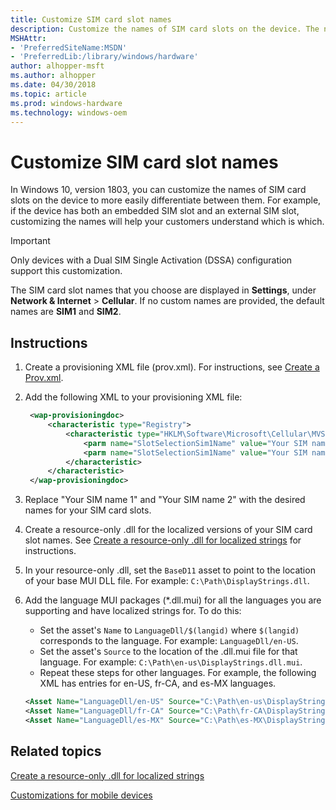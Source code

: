 ```yaml
---
title: Customize SIM card slot names
description: Customize the names of SIM card slots on the device. The names you choose are displayed in Settings.
MSHAttr:
- 'PreferredSiteName:MSDN'
- 'PreferredLib:/library/windows/hardware'
author: alhopper-msft
ms.author: alhopper
ms.date: 04/30/2018
ms.topic: article
ms.prod: windows-hardware
ms.technology: windows-oem
---
```

# Customize SIM card slot names

In Windows 10, version 1803, you can customize the names of SIM card slots on the device to more easily differentiate between them. For example, if the device has both an embedded SIM slot and an external SIM slot, customizing the names will help your customers understand which is which.

> [!Important]
> Only devices with a Dual SIM Single Activation (DSSA) configuration support this customization.

The SIM card slot names that you choose are displayed in **Settings**, under **Network & Internet** > **Cellular**. If no custom names are provided, the default names are **SIM1** and **SIM2**.

## Instructions

1. Create a provisioning XML file (prov.xml). For instructions, see [Create a Prov.xml](https://msdn.microsoft.com/en-us/library/dn499756.aspx).
1. Add the following XML to your provisioning XML file:

   ```XML
    <wap-provisioningdoc>
        <characteristic type="Registry">
            <characteristic type="HKLM\Software\Microsoft\Cellular\MVSettings\DeviceSpecific\CellUX">
                <parm name="SlotSelectionSim1Name" value="Your SIM name 1" datatype="string"/>
                <parm name="SlotSelectionSim1Name" value="Your SIM name 2" datatype="string"/>
            </characteristic>
        </characteristic>
    </wap-provisioningdoc>
   ```

1. Replace "Your SIM name 1" and "Your SIM name 2" with the desired names for your SIM card slots.
1. Create a resource-only .dll for the localized versions of your SIM card slot names. See [Create a resource-only .dll for localized strings](https://docs.microsoft.com/en-us/windows-hardware/customize/mobile/mcsf/create-a-resource-only-dll-for-localized-strings) for instructions.
1. In your resource-only .dll, set the `BaseD11` asset to point to the location of your base MUI DLL file. For example: `C:\Path\DisplayStrings.dll`.
1. Add the language MUI packages (*.dll.mui) for all the languages you are supporting and have localized strings for. To do this:
   * Set the asset's `Name` to `LanguageDll/$(langid)` where `$(langid)` corresponds to the language. For example: `LanguageDll/en-US`.
   * Set the asset's `Source` to the location of the .dll.mui file for that language. For example: `C:\Path\en-us\DisplayStrings.dll.mui`.
   * Repeat these steps for other languages. For example, the following XML has entries for en-US, fr-CA, and es-MX languages.

   ```XML
   <Asset Name="LanguageDll/en-US" Source="C:\Path\en-us\DisplayStrings.dll.mui" />
   <Asset Name="LanguageDll/fr-CA" Source="C:\Path\fr-CA\DisplayStrings.dll.mui" />
   <Asset Name="LanguageDll/es-MX" Source="C:\Path\es-MX\DisplayStrings.dll.mui" />
   ```

## Related topics

[Create a resource-only .dll for localized strings](https://docs.microsoft.com/en-us/windows-hardware/customize/mobile/mcsf/create-a-resource-only-dll-for-localized-strings)

[Customizations for mobile devices](https://docs.microsoft.com/en-us/windows-hardware/customize/mobile/windows-10-mobile-customizations-portal)
